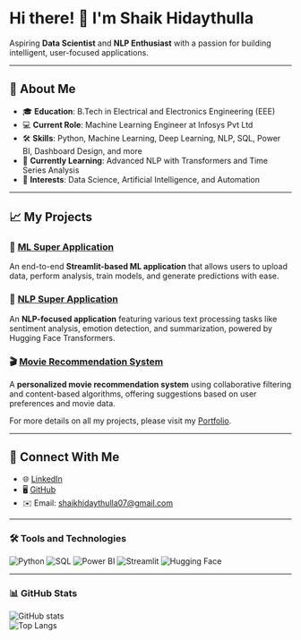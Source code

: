 # Hi there! 👋 I'm Shaik Hidaythulla  
Aspiring **Data Scientist** and **NLP Enthusiast** with a passion for building intelligent, user-focused applications.  

---

## 🌟 About Me  
- 🎓 **Education**: B.Tech in Electrical and Electronics Engineering (EEE)  
- 💻 **Current Role**: Machine Learning Engineer at Infosys Pvt Ltd  
- 🛠 **Skills**: Python, Machine Learning, Deep Learning, NLP, SQL, Power BI, Dashboard Design, and more  
- 🌱 **Currently Learning**: Advanced NLP with Transformers and Time Series Analysis  
- 🚀 **Interests**: Data Science, Artificial Intelligence, and Automation  

---

## 📈 My Projects  

### 🌟 [ML Super Application](https://github.com/SHAIK-07/ML_SUPER_APP)  
An end-to-end **Streamlit-based ML application** that allows users to upload data, perform analysis, train models, and generate predictions with ease.  

### 🌟 [NLP Super Application](https://github.com/SHAIK-07/NLP-Super-APP)  
An **NLP-focused application** featuring various text processing tasks like sentiment analysis, emotion detection, and summarization, powered by Hugging Face Transformers.  

### 🎬 [Movie Recommendation System](https://github.com/SHAIK-07/Movie-Recommendation)  
A **personalized movie recommendation system** using collaborative filtering and content-based algorithms, offering suggestions based on user preferences and movie data.  
 

For more details on all my projects, please visit my [Portfolio](https://shaik-07.github.io/Portfolio/).

---

## 🔗 Connect With Me  
- 🌐 [LinkedIn](https://www.linkedin.com/in/shaik-hidaythulla/)  
- 🖥️ [GitHub](https://github.com/SHAIK-07)  
- ✉️ Email: shaikhidaythulla07@gmail.com  

---

### 🛠 Tools and Technologies  
![Python](https://img.shields.io/badge/-Python-3776AB?logo=python&logoColor=white&style=flat-square) 
![SQL](https://img.shields.io/badge/-SQL-003B57?logo=microsoft-sql-server&logoColor=white&style=flat-square) 
![Power BI](https://img.shields.io/badge/-PowerBI-F2C811?logo=powerbi&logoColor=black&style=flat-square) 
![Streamlit](https://img.shields.io/badge/-Streamlit-FF4B4B?logo=streamlit&logoColor=white&style=flat-square) 
![Hugging Face](https://img.shields.io/badge/-HuggingFace-FCCD48?logo=huggingface&logoColor=black&style=flat-square)  

---

### 📊 GitHub Stats  
![GitHub stats](https://github-readme-stats.vercel.app/api?username=SHAIK-07&show_icons=true&theme=radical)  
![Top Langs](https://github-readme-stats.vercel.app/api/top-langs/?username=SHAIK-07&layout=compact&theme=radical)  
